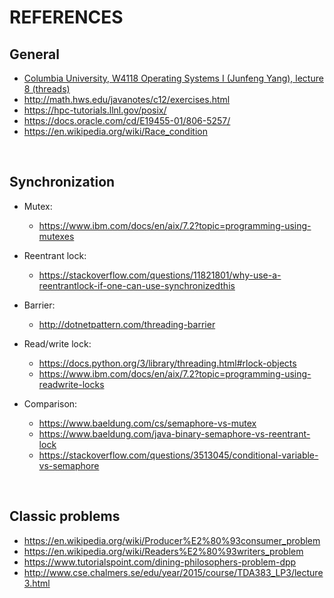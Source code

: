 # REFERENCES

## General

- [Columbia University, W4118 Operating Systems I (Junfeng Yang), lecture 8 (threads)](http://www.cs.columbia.edu/~junfeng/12sp-w4118/lectures/l08-thread.pdf)
- <http://math.hws.edu/javanotes/c12/exercises.html>
- <https://hpc-tutorials.llnl.gov/posix/>
- <https://docs.oracle.com/cd/E19455-01/806-5257/>
- <https://en.wikipedia.org/wiki/Race_condition>

&nbsp;

## Synchronization

- Mutex:
    - <https://www.ibm.com/docs/en/aix/7.2?topic=programming-using-mutexes>

- Reentrant lock:
    - <https://stackoverflow.com/questions/11821801/why-use-a-reentrantlock-if-one-can-use-synchronizedthis>

- Barrier:
    - <http://dotnetpattern.com/threading-barrier>

- Read/write lock:
    - <https://docs.python.org/3/library/threading.html#rlock-objects>
    - <https://www.ibm.com/docs/en/aix/7.2?topic=programming-using-readwrite-locks>

- Comparison:
    - <https://www.baeldung.com/cs/semaphore-vs-mutex>
    - <https://www.baeldung.com/java-binary-semaphore-vs-reentrant-lock>
    - <https://stackoverflow.com/questions/3513045/conditional-variable-vs-semaphore>

&nbsp;

## Classic problems

- <https://en.wikipedia.org/wiki/Producer%E2%80%93consumer_problem>
- <https://en.wikipedia.org/wiki/Readers%E2%80%93writers_problem>
- <https://www.tutorialspoint.com/dining-philosophers-problem-dpp>
- <http://www.cse.chalmers.se/edu/year/2015/course/TDA383_LP3/lecture3.html>

